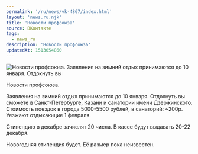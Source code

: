 ```yaml
---
permalink: '/ru/news/vk-4867/index.html'
layout: 'news.ru.njk'
title: 'Новости профсоюза'
source: ВКонтакте
tags:
  - news_ru
description: 'Новости профсоюза'
updatedAt: 1513054860
---
```

![Новости профсоюза. Заявления на зимний отдых принимаются до 10 января. Отдохнуть вы](https://sun9-30.userapi.com/impf/c840439/v840439164/32f9e/lWbGfcwI3Ls.jpg?size=1280x960&quality=96&sign=c244a87ace43592b1c5aab583a5e18fd&c_uniq_tag=Z0K0h4rXtwl2AkkpgPsPuOP_g2hCcIoFn2uf2BPYVDQ&type=album)

Новости профсоюза.

Заявления на зимний отдых принимаются до 10 января. Отдохнуть вы сможете в Санкт-Петербурге, Казани и санатории имени Дзержинского. Стоимость поездок в города 5000-5500 рублей, в санаторий: ~200р. Уезжают отдыхающие 1 февраля.

Стипендию в декабре зачислят 20 числа. В кассе будут выдавать 20-22 декабря.

Новогодняя стипендия будет. Её размер пока неизвестен.
